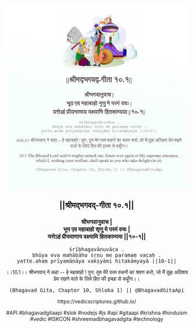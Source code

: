 <img src="../../asset/BG_10_1.png"/>
<center><h2>||श्रीमद्‍भगवद्‍-गीता १०.१||</h2>
<h3>श्रीभगवानुवाच |<br/>भूय एव महाबाहो शृणु मे परमं वचः |<br/>यत्तेऽहं प्रीयमाणाय वक्ष्यामि हितकाम्यया ||१०-१||</h3>
<pre>śrībhagavānuvāca .<br/>bhūya eva mahābāho śṛṇu me paramaṃ vacaḥ .<br/>yatte.ahaṃ prīyamāṇāya vakṣyāmi hitakāmyayā ||10-1||</pre>
<p>।।10.1।। श्रीभगवान् ने कहा -- हे महाबाहो ! पुन: तुम मेरे परम वचनों का श्रवण करो, जो मैं तुझ अतिशय प्रेम रखने वाले के लिये हित की इच्छा से कहूँगा।।</p>
<pre>(Bhagavad Gita, Chapter 10, Shloka 1) || @BhagavadGitaApi</pre><p>https://vedicscriptures.github.io/</p><p>#API #bhagavadgitaapi #slok #nodejs #js #api #gitaapi #krishna #hinduism #vedic #ISKCON #shreemadbhagavadgita #technology</p></center>
